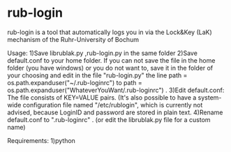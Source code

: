 rub-login
=========

rub-login is a tool that automatically logs you in via the Lock&amp;Key (LaK) mechanism of the Ruhr-University of Bochum

Usage: 1)Save librublak.py ,rub-login.py in the same folder
       2)Save default.conf to your home folder. If you can not save the file in the home folder (you have windows) or you do not want to, save it in the folder of your choosing and edit in the file "rub-login.py" the line   path = os.path.expanduser("~/.rub-loginrc")   to   path = os.path.expanduser("WhateverYouWant/.rub-loginrc")    .
       3)Edit default.conf: The file consists of KEY=VALUE pairs. (It's also possible to have a system-wide configuration file named "/etc/rublogin", which is currently not advised, because LoginID and password are stored in plain text.
       4)Rename default.conf to ".rub-loginrc" . (or edit the librublak.py file for a custom name)
       
Requirements:
       1)python
